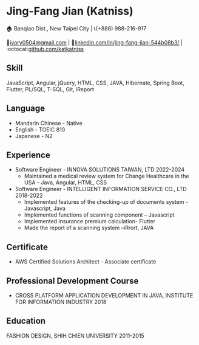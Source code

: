 # Jing-Fang Jian (Katniss)

🏠 Banqiao Dist., New Taipei City | 📞(+886) 988-216-917 

📧ivory0504@gmail.com | 🔗[linkedin.com/in/jing-fang-jian-544b08b3/](linkedin.com/in/jing-fang-jian-544b08b3/) | :octocat:[github.com/katkatniss](github.com/katkatniss
)

## Skill
JavaScript, Angular, jQuery, HTML, CSS, JAVA, Hibernate, Spring Boot, Flutter, PL/SQL, T-SQL, Git, iReport
## Language
- Mandarin Chinese - Native
- English - TOEIC 810
- Japanese - N2
## Experience
- Software Engineer - INNOVA SOLUTIONS TAIWAN, LTD 2022-2024
  - Maintained a medical review system for Change Healthcare in the USA - Java, Angular, HTML, CSS
- Software Engineer - INTELLIGENT INFORMATION SERVICE CO., LTD 2018-2022   
  - Implemented features of the checking-up of documents system - Javascript, Java
  - Implemented functions of scanning component – Javascript
  - Implemented insurance premium calculation- Flutter
  - Made the report of a scanning system –iRrort,  JAVA
## Certificate
- AWS Certified Solutions Architect - Associate certificate
## Professional Development Course
- CROSS PLATFORM APPLICATION DEVELOPMENT IN JAVA, INSTITUTE FOR INFORMATION INDUSTRY 2018  
## Education
FASHION DESIGN, SHIH CHIEN UNIVERSITY 2011-2015




